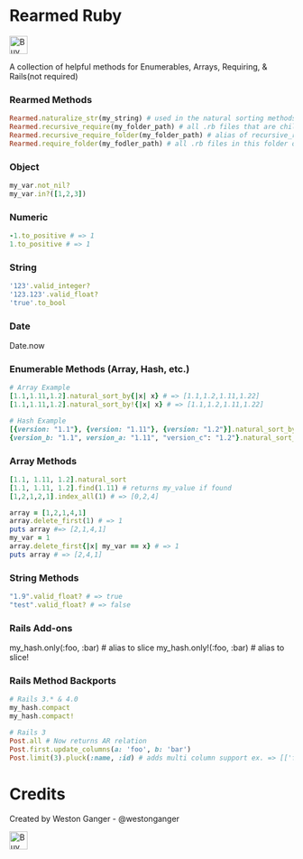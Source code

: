 # Rearmed Ruby
<a href='https://ko-fi.com/A5071NK' target='_blank'><img height='32' style='border:0px;height:32px;' src='https://az743702.vo.msecnd.net/cdn/kofi1.png?v=a' border='0' alt='Buy Me a Coffee' /></a> 

A collection of helpful methods for Enumerables, Arrays, Requiring, & Rails(not required)

### Rearmed Methods
```ruby
Rearmed.naturalize_str(my_string) # used in the natural sorting methods
Rearmed.recursive_require(my_folder_path) # all .rb files that are children of this folder
Rearmed.recursive_require_folder(my_folder_path) # alias of recursive_require
Rearmed.require_folder(my_fodler_path) # all .rb files in this folder only
```

### Object
```ruby
my_var.not_nil?
my_var.in?([1,2,3])
```

### Numeric
```ruby
-1.to_positive # => 1
1.to_positive # => 1
```

### String
```ruby
'123'.valid_integer?
'123.123'.valid_float?
'true'.to_bool
```

### Date
Date.now

### Enumerable Methods (Array, Hash, etc.)
```ruby
# Array Example
[1.1,1.11,1.2].natural_sort_by{|x| x} # => [1.1,1.2,1.11,1.22]
[1.1,1.11,1.2].natural_sort_by!{|x| x} # => [1.1,1.2,1.11,1.22]

# Hash Example
[{version: "1.1"}, {version: "1.11"}, {version: "1.2"}].natural_sort_by{|x| x[:version]} # => [{version: "1.1"}, {version: "1.2"}, {version: "1.11"}, {version: "1.22"}]
{version_b: "1.1", version_a: "1.11", "version_c": "1.2"}.natural_sort_by!{|x| x[1]} # => {version_b: "1.1", version_c: "1.2", "version_a": "1.11"}
```

### Array Methods
```ruby
[1.1, 1.11, 1.2].natural_sort
[1.1, 1.11, 1.2].find(1.11) # returns my_value if found
[1,2,1,2,1].index_all(1) # => [0,2,4]

array = [1,2,1,4,1]
array.delete_first(1) # => 1
puts array #=> [2,1,4,1]
my_var = 1
array.delete_first{|x| my_var == x} # => 1
puts array # => [2,4,1]
```

### String Methods
```ruby
"1.9".valid_float? # => true
"test".valid_float? # => false
```

### Rails Add-ons
my_hash.only(:foo, :bar) # alias to slice
my_hash.only!(:foo, :bar) # alias to slice!

### Rails Method Backports
```ruby
# Rails 3.* & 4.0 
my_hash.compact
my_hash.compact!

# Rails 3
Post.all # Now returns AR relation
Post.first.update_columns(a: 'foo', b: 'bar')
Post.limit(3).pluck(:name, :id) # adds multi column support ex. => [['first', 1], ['second', 2], ['third', 3]]
```

# Credits
Created by Weston Ganger - @westonganger

<a href='https://ko-fi.com/A5071NK' target='_blank'><img height='32' style='border:0px;height:32px;' src='https://az743702.vo.msecnd.net/cdn/kofi1.png?v=a' border='0' alt='Buy Me a Coffee' /></a> 
